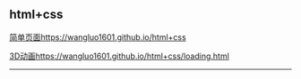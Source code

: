 ## html+css
[简单页面](https://wangluo1601.github.io/html+css)https://wangluo1601.github.io/html+css

[3D动画](https://wangluo1601.github.io/html+css/loading.html)https://wangluo1601.github.io/html+css/loading.html

------